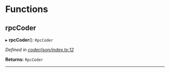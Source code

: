 

# Functions

<a id="rpccoder"></a>

##  rpcCoder

▸ **rpcCoder**(): `RpcCoder`

*Defined in [coder/json/index.ts:12](https://github.com/polkadot-js/api/blob/076e552/packages/rpc-provider/src/coder/json/index.ts#L12)*

**Returns:** `RpcCoder`

___

